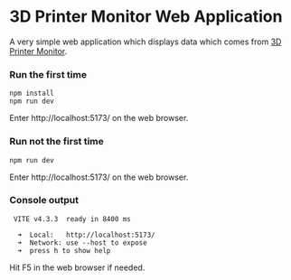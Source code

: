 # 3D Printer Monitor Web Application

A very simple web application which displays data which comes from [3D Printer Monitor].

### Run the first time

    npm install
    npm run dev
Enter http://localhost:5173/ on the web browser. 

### Run not the first time

    npm run dev
Enter http://localhost:5173/ on the web browser.

### Console output

     VITE v4.3.3  ready in 8400 ms
    
      ➜  Local:   http://localhost:5173/
      ➜  Network: use --host to expose
      ➜  press h to show help

Hit F5 in the web browser if needed.


[3D Printer Monitor]: <https://github.com/kuchtakamil/3d-printer-monitor>